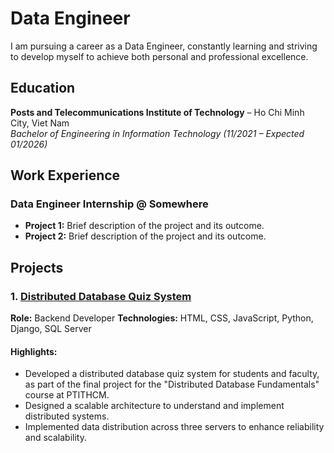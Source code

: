 # Data Engineer

I am pursuing a career as a Data Engineer, constantly learning and striving to develop myself to achieve both personal and professional excellence.


## Education
**Posts and Telecommunications Institute of Technology** – Ho Chi Minh City, Viet Nam  
*Bachelor of Engineering in Information Technology (11/2021 – Expected 01/2026)*  


## Work Experience
### Data Engineer Internship @ Somewhere  
- **Project 1:** Brief description of the project and its outcome.  
- **Project 2:** Brief description of the project and its outcome.


## Projects

### 1. [Distributed Database Quiz System](https://github.com/huyenmy239/testify)  
**Role:** Backend Developer
**Technologies:** HTML, CSS, JavaScript, Python, Django, SQL Server
#### Highlights:  
- Developed a distributed database quiz system for students and faculty, as part of the final project for the "Distributed Database Fundamentals" course at PTITHCM.
- Designed a scalable architecture to understand and implement distributed systems. 
- Implemented data distribution across three servers to enhance reliability and scalability.
